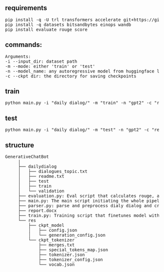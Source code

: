 ## requirements
<pre>
pip install -q -U trl transformers accelerate git+https://github.com/huggingface/peft.git
pip install -q datasets bitsandbytes einops wandb
pip install evaluate rouge_score
</pre>
## commands: 
<pre>
Arguments:
-i --input_dir: dataset path
-m --mode: either 'train' or 'test'
-n --model_name: any autoregressive model from huggingface like gpt2
-c --ckpt_dir: the directory for saving checkpoints
</pre>

## train
<pre>
python main.py -i "daily_dialog/" -m "train" -n "gpt2" -c "res"
</pre>
## test
<pre>
python main.py -i "daily_dialog/" -m "test" -n "gpt2" -c "res"
</pre>

## structure
<pre>
GenerativeChatBot
     |
     ├── dailydialog
     │   ├── dialogues_topic.txt
     │   ├── readme.txt
     │   ├── test
     │   ├── train
     │   └── validation
     ├── evaluation.py: Eval script that calculates rouge, and bleu scores
     ├── main.py: The main script initiating the whole pipeline
     ├── parser.py: parse and preprocess dialy dialog and creates the dataset
     ├── report.docx
     ├── train.py: Training script that finetunes model with LORA
     └── res
         ├── ckpt_model
         │   ├── config.json
         │   └── generation_config.json
         └── ckpt_tokenizer
             ├── merges.txt
             ├── special_tokens_map.json
             ├── tokenizer.json
             ├── tokenizer_config.json
             └── vocab.json
</pre>
